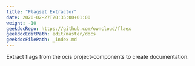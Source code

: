 ```yaml
---
title: "Flagset Extractor"
date: 2020-02-27T20:35:00+01:00
weight: -10
geekdocRepo: https://github.com/owncloud/flaex
geekdocEditPath: edit/master/docs
geekdocFilePath: _index.md
---
```


Extract flags from the ocis project-components to create documentation.